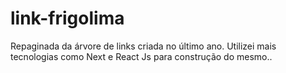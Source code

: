 # link-frigolima
Repaginada da árvore de links criada no último ano. Utilizei mais tecnologias como Next e React Js para construção do mesmo.. 

